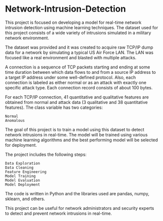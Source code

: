 # Network-Intrusion-Detection

This project is focused on developing a model for real-time network intrusion detection using machine learning techniques. The dataset used for this project consists of a wide variety of intrusions simulated in a military network environment.

The dataset was provided and it was created to acquire raw TCP/IP dump data for a network by simulating a typical US Air Force LAN. The LAN was focused like a real environment and blasted with multiple attacks.

A connection is a sequence of TCP packets starting and ending at some time duration between which data flows to and from a source IP address to a target IP address under some well-defined protocol. Also, each connection is labeled as either normal or as an attack with exactly one specific attack type. Each connection record consists of about 100 bytes.

For each TCP/IP connection, 41 quantitative and qualitative features are obtained from normal and attack data (3 qualitative and 38 quantitative features). The class variable has two categories:

    Normal
    Anomalous

The goal of this project is to train a model using this dataset to detect network intrusions in real-time. The model will be trained using various machine learning algorithms and the best performing model will be selected for deployment.

The project includes the following steps:

    Data Exploration
    Data Cleaning
    Feature Engineering
    Model Training
    Model Evaluation
    Model Deployment

The code is written in Python and the libraries used are pandas, numpy, sklearn, and others.

This project can be useful for network administrators and security experts to detect and prevent network intrusions in real-time.
